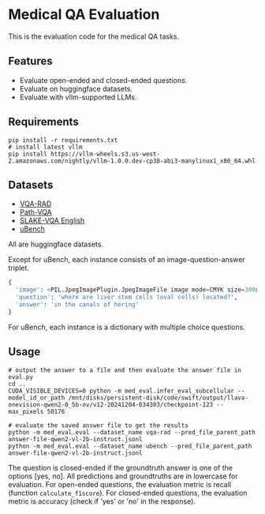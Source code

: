 # Medical QA Evaluation

This is the evaluation code for the medical QA tasks.

## Features

* Evaluate open-ended and closed-ended questions.
* Evaluate on huggingface datasets.
* Evaluate with vllm-supported LLMs.

## Requirements

```
pip install -r requirements.txt
# install latest vllm
pip install https://vllm-wheels.s3.us-west-2.amazonaws.com/nightly/vllm-1.0.0.dev-cp38-abi3-manylinux1_x86_64.whl
```

## Datasets

* [VQA-RAD](https://huggingface.co/datasets/flaviagiammarino/vqa-rad)
* [Path-VQA](https://huggingface.co/datasets/flaviagiammarino/path-vqa)
* [SLAKE-VQA English](https://huggingface.co/datasets/mdwiratathya/SLAKE-vqa-english)
* [uBench](https://huggingface.co/datasets/jnirschl/uBench)

All are huggingface datasets. 

Except for uBench, each instance consists of an image-question-answer triplet.

```python
{
  'image': <PIL.JpegImagePlugin.JpegImageFile image mode=CMYK size=309x272>,
  'question': 'where are liver stem cells (oval cells) located?',
  'answer': 'in the canals of hering'
}
```

For uBench, each instance is a dictionary with multiple choice questions.


## Usage

```
# output the answer to a file and then evaluate the answer file in eval.py
cd ..
CUDA_VISIBLE_DEVICES=0 python -m med_eval.infer_eval_subcellular --model_id_or_path /mnt/disks/persistent-disk/code/swift/output/llava-onevision-qwen2-0_5b-ov/v12-20241204-034303/checkpoint-123 --max_pixels 50176

# evaluate the saved answer file to get the results
python -m med_eval.eval --dataset_name vqa-rad --pred_file_parent_path answer-file-qwen2-vl-2b-instruct.jsonl
python -m med_eval.eval --dataset_name ubench --pred_file_parent_path answer-file-qwen2-vl-2b-instruct.jsonl
```
The question is closed-ended if the groundtruth answer is one of the options [yes, no].
All predictions and groundtruths are in lowercase for evaluation.
For open-ended questions, the evaluation metric is recall (function `calculate_f1score`).
For closed-ended questions, the evaluation metric is accuracy (check if 'yes' or 'no' in the response).

